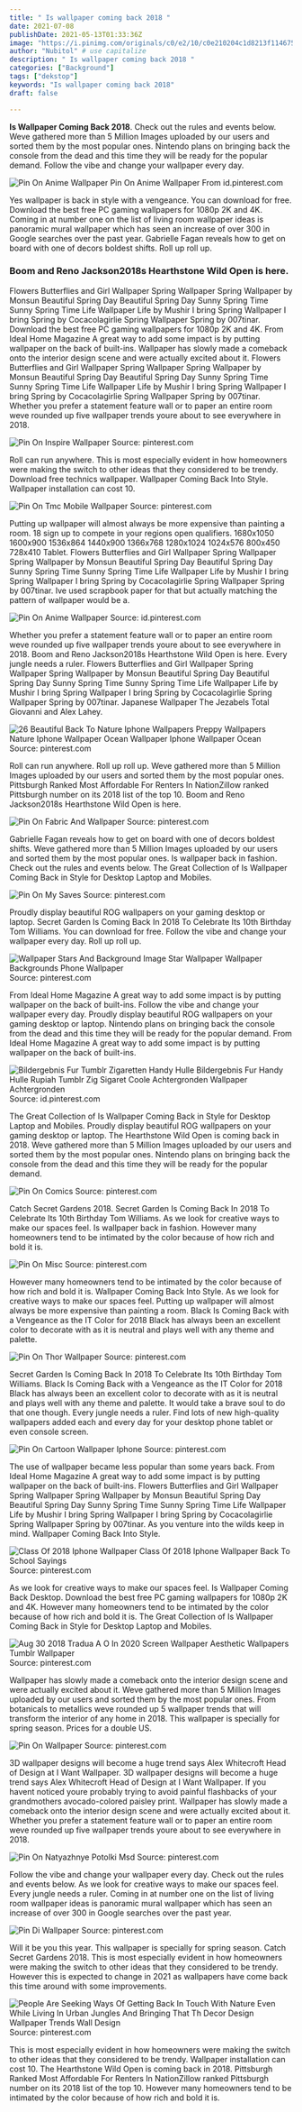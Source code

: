 ```yaml
---
title: " Is wallpaper coming back 2018 "
date: 2021-07-08
publishDate: 2021-05-13T01:33:36Z
image: "https://i.pinimg.com/originals/c0/e2/10/c0e210204c1d8213f114675de81d5bd0.jpg"
author: "Nubitol" # use capitalize
description: " Is wallpaper coming back 2018 "
categories: ["Background"]
tags: ["dekstop"]
keywords: "Is wallpaper coming back 2018"
draft: false

---
```



**Is Wallpaper Coming Back 2018**. Check out the rules and events below. Weve gathered more than 5 Million Images uploaded by our users and sorted them by the most popular ones. Nintendo plans on bringing back the console from the dead and this time they will be ready for the popular demand. Follow the vibe and change your wallpaper every day.

![Pin On Anime Wallpaper](https://i.pinimg.com/originals/57/74/51/577451c9e10d3d7916424904043fc282.jpg "Pin On Anime Wallpaper")
Pin On Anime Wallpaper From id.pinterest.com


Yes wallpaper is back in style with a vengeance. You can download for free. Download the best free PC gaming wallpapers for 1080p 2K and 4K. Coming in at number one on the list of living room wallpaper ideas is panoramic mural wallpaper which has seen an increase of over 300 in Google searches over the past year. Gabrielle Fagan reveals how to get on board with one of decors boldest shifts. Roll up roll up.

### Boom and Reno Jackson2018s Hearthstone Wild Open is here.

Flowers Butterflies and Girl Wallpaper Spring Wallpaper Spring Wallpaper by Monsun Beautiful Spring Day Beautiful Spring Day Sunny Spring Time Sunny Spring Time Life Wallpaper Life by Mushir I bring Spring Wallpaper I bring Spring by Cocacolagirlie Spring Wallpaper Spring by 007tinar. Download the best free PC gaming wallpapers for 1080p 2K and 4K. From Ideal Home Magazine A great way to add some impact is by putting wallpaper on the back of built-ins. Wallpaper has slowly made a comeback onto the interior design scene and were actually excited about it. Flowers Butterflies and Girl Wallpaper Spring Wallpaper Spring Wallpaper by Monsun Beautiful Spring Day Beautiful Spring Day Sunny Spring Time Sunny Spring Time Life Wallpaper Life by Mushir I bring Spring Wallpaper I bring Spring by Cocacolagirlie Spring Wallpaper Spring by 007tinar. Whether you prefer a statement feature wall or to paper an entire room weve rounded up five wallpaper trends youre about to see everywhere in 2018.


![Pin On Inspire Wallpaper](https://i.pinimg.com/originals/4e/b2/c6/4eb2c6fe58cc088dd6df6ade48025501.jpg "Pin On Inspire Wallpaper")
Source: pinterest.com

Roll can run anywhere. This is most especially evident in how homeowners were making the switch to other ideas that they considered to be trendy. Download free technics wallpaper. Wallpaper Coming Back Into Style. Wallpaper installation can cost 10.

![Pin On Tmc Mobile Wallpaper](https://i.pinimg.com/originals/f3/31/1a/f3311a50cdc99db7dc1addaebf41d317.jpg "Pin On Tmc Mobile Wallpaper")
Source: pinterest.com

Putting up wallpaper will almost always be more expensive than painting a room. 18 sign up to compete in your regions open qualifiers. 1680x1050 1600x900 1536x864 1440x900 1366x768 1280x1024 1024x576 800x450 728x410 Tablet. Flowers Butterflies and Girl Wallpaper Spring Wallpaper Spring Wallpaper by Monsun Beautiful Spring Day Beautiful Spring Day Sunny Spring Time Sunny Spring Time Life Wallpaper Life by Mushir I bring Spring Wallpaper I bring Spring by Cocacolagirlie Spring Wallpaper Spring by 007tinar. Ive used scrapbook paper for that but actually matching the pattern of wallpaper would be a.

![Pin On Anime Wallpaper](https://i.pinimg.com/originals/57/74/51/577451c9e10d3d7916424904043fc282.jpg "Pin On Anime Wallpaper")
Source: id.pinterest.com

Whether you prefer a statement feature wall or to paper an entire room weve rounded up five wallpaper trends youre about to see everywhere in 2018. Boom and Reno Jackson2018s Hearthstone Wild Open is here. Every jungle needs a ruler. Flowers Butterflies and Girl Wallpaper Spring Wallpaper Spring Wallpaper by Monsun Beautiful Spring Day Beautiful Spring Day Sunny Spring Time Sunny Spring Time Life Wallpaper Life by Mushir I bring Spring Wallpaper I bring Spring by Cocacolagirlie Spring Wallpaper Spring by 007tinar. Japanese Wallpaper The Jezabels Total Giovanni and Alex Lahey.

![26 Beautiful Back To Nature Iphone Wallpapers Preppy Wallpapers Nature Iphone Wallpaper Ocean Wallpaper Iphone Wallpaper Ocean](https://i.pinimg.com/originals/2b/46/da/2b46da7bf970e17395a045363ac04384.jpg "26 Beautiful Back To Nature Iphone Wallpapers Preppy Wallpapers Nature Iphone Wallpaper Ocean Wallpaper Iphone Wallpaper Ocean")
Source: pinterest.com

Roll can run anywhere. Roll up roll up. Weve gathered more than 5 Million Images uploaded by our users and sorted them by the most popular ones. Pittsburgh Ranked Most Affordable For Renters In NationZillow ranked Pittsburgh number on its 2018 list of the top 10. Boom and Reno Jackson2018s Hearthstone Wild Open is here.

![Pin On Fabric And Wallpaper](https://i.pinimg.com/originals/9c/00/f3/9c00f34af5f337c0b0b6d1e223464666.jpg "Pin On Fabric And Wallpaper")
Source: pinterest.com

Gabrielle Fagan reveals how to get on board with one of decors boldest shifts. Weve gathered more than 5 Million Images uploaded by our users and sorted them by the most popular ones. Is wallpaper back in fashion. Check out the rules and events below. The Great Collection of Is Wallpaper Coming Back in Style for Desktop Laptop and Mobiles.

![Pin On My Saves](https://i.pinimg.com/564x/cc/42/21/cc4221b54959fd7699cf802d34fc9318.jpg "Pin On My Saves")
Source: pinterest.com

Proudly display beautiful ROG wallpapers on your gaming desktop or laptop. Secret Garden Is Coming Back In 2018 To Celebrate Its 10th Birthday Tom Williams. You can download for free. Follow the vibe and change your wallpaper every day. Roll up roll up.

![Wallpaper Stars And Background Image Star Wallpaper Wallpaper Backgrounds Phone Wallpaper](https://i.pinimg.com/originals/ca/cb/fc/cacbfcff3d9472212d9c3ffbb4085ced.jpg "Wallpaper Stars And Background Image Star Wallpaper Wallpaper Backgrounds Phone Wallpaper")
Source: pinterest.com

From Ideal Home Magazine A great way to add some impact is by putting wallpaper on the back of built-ins. Follow the vibe and change your wallpaper every day. Proudly display beautiful ROG wallpapers on your gaming desktop or laptop. Nintendo plans on bringing back the console from the dead and this time they will be ready for the popular demand. From Ideal Home Magazine A great way to add some impact is by putting wallpaper on the back of built-ins.

![Bildergebnis Fur Tumblr Zigaretten Handy Hulle Bildergebnis Fur Handy Hulle Rupiah Tumblr Zig Sigaret Coole Achtergronden Wallpaper Achtergronden](https://i.pinimg.com/originals/d9/97/64/d997648ef4522d354021ff0f71db34da.jpg "Bildergebnis Fur Tumblr Zigaretten Handy Hulle Bildergebnis Fur Handy Hulle Rupiah Tumblr Zig Sigaret Coole Achtergronden Wallpaper Achtergronden")
Source: id.pinterest.com

The Great Collection of Is Wallpaper Coming Back in Style for Desktop Laptop and Mobiles. Proudly display beautiful ROG wallpapers on your gaming desktop or laptop. The Hearthstone Wild Open is coming back in 2018. Weve gathered more than 5 Million Images uploaded by our users and sorted them by the most popular ones. Nintendo plans on bringing back the console from the dead and this time they will be ready for the popular demand.

![Pin On Comics](https://i.pinimg.com/originals/af/9d/c5/af9dc5439758dab6fa33e37c89e14044.jpg "Pin On Comics")
Source: pinterest.com

Catch Secret Gardens 2018. Secret Garden Is Coming Back In 2018 To Celebrate Its 10th Birthday Tom Williams. As we look for creative ways to make our spaces feel. Is wallpaper back in fashion. However many homeowners tend to be intimated by the color because of how rich and bold it is.

![Pin On Misc](https://i.pinimg.com/originals/85/42/4b/85424ba0042fc5638f48aad88629178b.png "Pin On Misc")
Source: pinterest.com

However many homeowners tend to be intimated by the color because of how rich and bold it is. Wallpaper Coming Back Into Style. As we look for creative ways to make our spaces feel. Putting up wallpaper will almost always be more expensive than painting a room. Black Is Coming Back with a Vengeance as the IT Color for 2018 Black has always been an excellent color to decorate with as it is neutral and plays well with any theme and palette.

![Pin On Thor Wallpaper](https://i.pinimg.com/736x/f7/00/17/f7001717c59eb2b9fed6912662bec338.jpg "Pin On Thor Wallpaper")
Source: pinterest.com

Secret Garden Is Coming Back In 2018 To Celebrate Its 10th Birthday Tom Williams. Black Is Coming Back with a Vengeance as the IT Color for 2018 Black has always been an excellent color to decorate with as it is neutral and plays well with any theme and palette. It would take a brave soul to do that one though. Every jungle needs a ruler. Find lots of new high-quality wallpapers added each and every day for your desktop phone tablet or even console screen.

![Pin On Cartoon Wallpaper Iphone](https://i.pinimg.com/474x/de/e5/f6/dee5f6b214bc982aebd56dc5b7c05f89.jpg "Pin On Cartoon Wallpaper Iphone")
Source: pinterest.com

The use of wallpaper became less popular than some years back. From Ideal Home Magazine A great way to add some impact is by putting wallpaper on the back of built-ins. Flowers Butterflies and Girl Wallpaper Spring Wallpaper Spring Wallpaper by Monsun Beautiful Spring Day Beautiful Spring Day Sunny Spring Time Sunny Spring Time Life Wallpaper Life by Mushir I bring Spring Wallpaper I bring Spring by Cocacolagirlie Spring Wallpaper Spring by 007tinar. As you venture into the wilds keep in mind. Wallpaper Coming Back Into Style.

![Class Of 2018 Iphone Wallpaper Class Of 2018 Iphone Wallpaper Back To School Sayings](https://i.pinimg.com/originals/85/00/52/8500523825884f96b32be463ef0be1dd.jpg "Class Of 2018 Iphone Wallpaper Class Of 2018 Iphone Wallpaper Back To School Sayings")
Source: pinterest.com

As we look for creative ways to make our spaces feel. Is Wallpaper Coming Back Desktop. Download the best free PC gaming wallpapers for 1080p 2K and 4K. However many homeowners tend to be intimated by the color because of how rich and bold it is. The Great Collection of Is Wallpaper Coming Back in Style for Desktop Laptop and Mobiles.

![Aug 30 2018 Tradua A O In 2020 Screen Wallpaper Aesthetic Wallpapers Tumblr Wallpaper](https://i.pinimg.com/736x/3f/1c/1c/3f1c1c79f8f11c57771ed63c3c8338be.jpg "Aug 30 2018 Tradua A O In 2020 Screen Wallpaper Aesthetic Wallpapers Tumblr Wallpaper")
Source: pinterest.com

Wallpaper has slowly made a comeback onto the interior design scene and were actually excited about it. Weve gathered more than 5 Million Images uploaded by our users and sorted them by the most popular ones. From botanicals to metallics weve rounded up 5 wallpaper trends that will transform the interior of any home in 2018. This wallpaper is specially for spring season. Prices for a double US.

![Pin On Wallpaper](https://i.pinimg.com/originals/84/07/07/84070725e6f1eac4ba29daa429374270.jpg "Pin On Wallpaper")
Source: pinterest.com

3D wallpaper designs will become a huge trend says Alex Whitecroft Head of Design at I Want Wallpaper. 3D wallpaper designs will become a huge trend says Alex Whitecroft Head of Design at I Want Wallpaper. If you havent noticed youre probably trying to avoid painful flashbacks of your grandmothers avocado-colored paisley print. Wallpaper has slowly made a comeback onto the interior design scene and were actually excited about it. Whether you prefer a statement feature wall or to paper an entire room weve rounded up five wallpaper trends youre about to see everywhere in 2018.

![Pin On Natyazhnye Potolki Msd](https://i.pinimg.com/originals/35/f0/15/35f0159b6da0bf1515dec6c4d1c23f2c.jpg "Pin On Natyazhnye Potolki Msd")
Source: pinterest.com

Follow the vibe and change your wallpaper every day. Check out the rules and events below. As we look for creative ways to make our spaces feel. Every jungle needs a ruler. Coming in at number one on the list of living room wallpaper ideas is panoramic mural wallpaper which has seen an increase of over 300 in Google searches over the past year.

![Pin Di Wallpaper](https://i.pinimg.com/originals/d0/b1/93/d0b193899449de456287f29125c88597.jpg "Pin Di Wallpaper")
Source: pinterest.com

Will it be you this year. This wallpaper is specially for spring season. Catch Secret Gardens 2018. This is most especially evident in how homeowners were making the switch to other ideas that they considered to be trendy. However this is expected to change in 2021 as wallpapers have come back this time around with some improvements.

![People Are Seeking Ways Of Getting Back In Touch With Nature Even While Living In Urban Jungles And Bringing That Th Decor Design Wallpaper Trends Wall Design](https://i.pinimg.com/originals/c0/e2/10/c0e210204c1d8213f114675de81d5bd0.jpg "People Are Seeking Ways Of Getting Back In Touch With Nature Even While Living In Urban Jungles And Bringing That Th Decor Design Wallpaper Trends Wall Design")
Source: pinterest.com

This is most especially evident in how homeowners were making the switch to other ideas that they considered to be trendy. Wallpaper installation can cost 10. The Hearthstone Wild Open is coming back in 2018. Pittsburgh Ranked Most Affordable For Renters In NationZillow ranked Pittsburgh number on its 2018 list of the top 10. However many homeowners tend to be intimated by the color because of how rich and bold it is.

